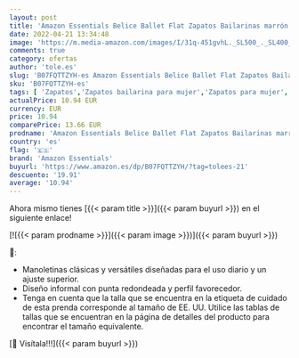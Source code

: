 ```yaml
---
layout: post
title: 'Amazon Essentials Belice Ballet Flat Zapatos Bailarinas marrón  40.5 EU'
date: 2022-04-21 13:34:48
image: 'https://m.media-amazon.com/images/I/31q-451gvhL._SL500_._SL400_.jpg'
comments: true
category: ofertas
author: 'tole.es'
slug: 'B07FQTTZYH-es Amazon Essentials Belice Ballet Flat Zapatos Bailarinas...'
sku: 'B07FQTTZYH-es'
tags: [ 'Zapatos','Zapatos bailarina para mujer','Zapatos para mujer','Zapatos planos de mujer','Zapatos y complementos','amazon essentials','zapatos','🇪🇸', ]
actualPrice: 10.94 EUR
currency: EUR
price: 10.94
comparePrice: 13.66 EUR
prodname: 'Amazon Essentials Belice Ballet Flat Zapatos Bailarinas marrón  40.5 EU'
country: 'es'
flag: '🇪🇸'
brand: 'Amazon Essentials'
buyurl: 'https://www.amazon.es/dp/B07FQTTZYH/?tag=tolees-21'
descuento: '19.91'
average: '10.94'
---
```


Ahora mismo tienes [{{< param title >}}]({{< param buyurl >}}) en el siguiente enlace!

[![{{< param prodname >}}]({{< param image >}})]({{< param buyurl >}})

🔎:

- Manoletinas clásicas y versátiles diseñadas para el uso diario y un ajuste superior.
- Diseño informal con punta redondeada y perfil favorecedor.
- Tenga en cuenta que la talla que se encuentra en la etiqueta de cuidado de esta prenda corresponde al tamaño de EE. UU. Utilice las tablas de tallas que se encuentran en la página de detalles del producto para encontrar el tamaño equivalente.

[🛒 Visítala!!!]({{< param buyurl >}})
